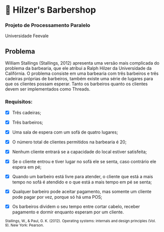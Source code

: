 # 💈 Hilzer's Barbershop

### Projeto de Processamento Paralelo
Universidade Feevale

## Problema

William Stallings (Stallings, 2012) apresenta uma versão mais complicada do problema
da barbearia, que ele atribui a Ralph Hilzer da Universidade da Califórnia. O problema
consiste em uma barbearia com três barbeiros e três cadeiras próprias de barbeiros,
também existe uma série de lugares para que os clientes possam esperar. Tanto os
barbeiros quanto os clientes devem ser implementados como Threads.

### Requisitos:

- [x] Três cadeiras;
- [x] Três barbeiros;
- [x] Uma sala de espera com um sofá de quatro lugares;
- [x] O número total de clientes permitidos na barbearia é 20;
- [x] Nenhum cliente entrará se a capacidade do local estiver satisfeita;
- [x] Se o cliente entrou e tiver lugar no sofá ele se senta, caso contrário ele espera em pé;
- [x] Quando um barbeiro está livre para atender, o cliente que está a mais tempo no sofá é atendido e o que está a mais tempo em pé se senta;
- [x] Qualquer barbeiro pode aceitar pagamento, mas somente um cliente pode pagar por vez, porque só há uma POS;
- [x] Os barbeiros dividem o seu tempo entre cortar cabelo, receber pagamento e dormir enquanto esperam por um cliente.


<sub>
Stallings, W., & Paul, G. K. (2012). Operating systems: internals and design principles (Vol. 9).
New York: Pearson.
</sub>